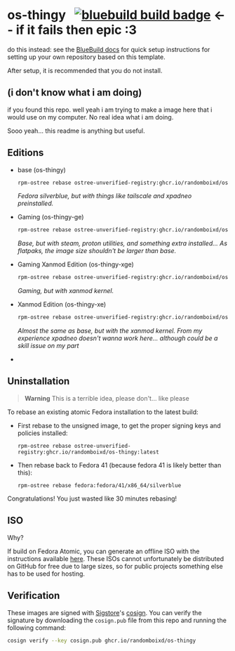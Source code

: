 # os-thingy &nbsp; [![bluebuild build badge](https://github.com/randomboixd/os-thingy/actions/workflows/build.yml/badge.svg)](https://github.com/randomboixd/os-thingy/actions/workflows/build.yml) <-- if it fails then epic :3

do this instead: see the [BlueBuild docs](https://blue-build.org/how-to/setup/) for quick setup instructions for setting up your own repository based on this template.

After setup, it is recommended that you do not install.

## (i don't know what i am doing)

if you found this repo. well yeah i am trying to make a image here that i would use on my computer. No real idea what i am doing.

Sooo yeah... this readme is anything but useful.

## Editions

- base (os-thingy)
  ```bash
  rpm-ostree rebase ostree-unverified-registry:ghcr.io/randomboixd/os-thingy:latest
  ```

  *Fedora silverblue, but with things like tailscale and xpadneo preinstalled.*

- Gaming (os-thingy-ge)
  ```bash
  rpm-ostree rebase ostree-unverified-registry:ghcr.io/randomboixd/os-thingy-ge:latest
  ```
  *Base, but with steam, proton utilities, and something extra installed... As flatpaks, the image size shouldn't be larger than base.*

- Gaming Xanmod Edition (os-thingy-xge)
  ```bash
  rpm-ostree rebase ostree-unverified-registry:ghcr.io/randomboixd/os-thingy-xge:latest
  ```
  *Gaming, but with xanmod kernel.*

- Xanmod Edition (os-thingy-xe)
  ```bash
  rpm-ostree rebase ostree-unverified-registry:ghcr.io/randomboixd/os-thingy-xe:latest
  ```

  *Almost the same as base, but with the xanmod kernel. From my experience xpadneo doesn't wanna work here... although could be a skill issue on my part*

-

## Uninstallation

> **Warning**
> This is a terrible idea, please don't... like please

To rebase an existing atomic Fedora installation to the latest build:

- First rebase to the unsigned image, to get the proper signing keys and policies installed:
  ```
  rpm-ostree rebase ostree-unverified-registry:ghcr.io/randomboixd/os-thingy:latest
  ```

- Then rebase back to Fedora 41 (because fedora 41 is likely better than this):
  ```
  rpm-ostree rebase fedora:fedora/41/x86_64/silverblue
  ```

Congratulations! You just wasted like 30 minutes rebasing!

## ISO

Why?

If build on Fedora Atomic, you can generate an offline ISO with the instructions available [here](https://blue-build.org/learn/universal-blue/#fresh-install-from-an-iso). These ISOs cannot unfortunately be distributed on GitHub for free due to large sizes, so for public projects something else has to be used for hosting.

## Verification

These images are signed with [Sigstore](https://www.sigstore.dev/)'s [cosign](https://github.com/sigstore/cosign). You can verify the signature by downloading the `cosign.pub` file from this repo and running the following command:

```bash
cosign verify --key cosign.pub ghcr.io/randomboixd/os-thingy
```

